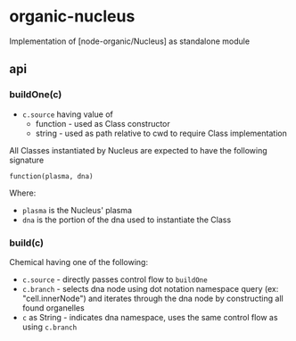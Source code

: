 # organic-nucleus

Implementation of [node-organic/Nucleus] as standalone module

## api

### buildOne(c)

  * `c.source` having value of
    * function - used as Class constructor
    * string - used as path relative to cwd to require Class implementation

All Classes instantiated by Nucleus are expected to have the following signature

    function(plasma, dna)

Where:

  * `plasma` is the Nucleus' plasma
  * `dna` is the portion of the dna used to instantiate the Class

### build(c)

Chemical having one of the following:

  * `c.source` - directly passes control flow to `buildOne` 
  * `c.branch` - selects dna node using dot notation namespace query (ex: "cell.innerNode") and iterates through the dna node by constructing all found organelles
  * `c` as String - indicates dna namespace, uses the same control flow as using `c.branch`